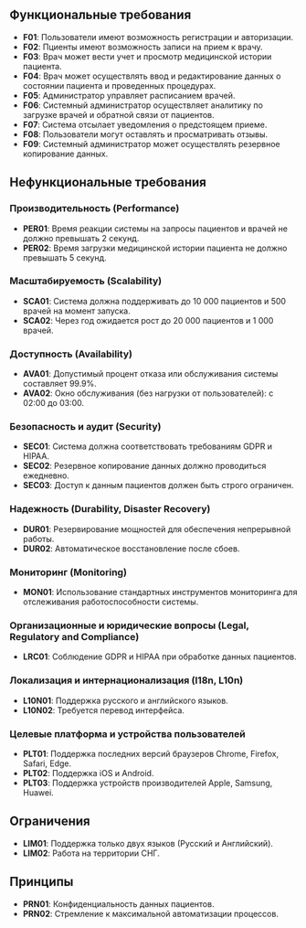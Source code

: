 ## Функциональные требования

- **F01**: Пользователи имеют возможность регистрации и авторизации.
- **F02**: Пциенты имеют возможность записи на прием к врачу.
- **F03**: Врач может вести учет и просмотр медицинской истории пациента.
- **F04**: Врач может осуществлять ввод и редактирование данных о состоянии пациента и проведенных процедурах.
- **F05**: Администратор управляет расписанием врачей.
- **F06**: Системный администратор осуществляет аналитику по загрузке врачей и обратной связи от пациентов.
- **F07**: Система отсылает уведомления о предстоящем приеме.
- **F08**: Пользователи могут оставлять и просматривать отзывы.
- **F09**: Системный администратор может осуществлять резервное копирование данных.

## Нефункциональные требования


### Производительность (Performance)

- **PER01**: Время реакции системы на запросы пациентов и врачей не должно превышать 2 секунд.
- **PER02**: Время загрузки медицинской истории пациента не должно превышать 5 секунд.

### Масштабируемость (Scalability)

- **SCA01**: Система должна поддерживать до 10 000 пациентов и 500 врачей на момент запуска.
- **SCA02**: Через год ожидается рост до 20 000 пациентов и 1 000 врачей.

### Доступность (Availability)

- **AVA01**: Допустимый процент отказа или обслуживания системы составляет 99.9%.
- **AVA02**: Окно обслуживания (без нагрузки от пользователей): с 02:00 до 03:00.

### Безопасность и аудит (Security)

- **SEC01**: Система должна соответствовать требованиям GDPR и HIPAA.
- **SEC02**: Резервное копирование данных должно проводиться ежедневно.
- **SEC03**: Доступ к данным пациентов должен быть строго ограничен.

### Надежность (Durability, Disaster Recovery)

- **DUR01**: Резервирование мощностей для обеспечения непрерывной работы.
- **DUR02**: Автоматическое восстановление после сбоев.

### Мониторинг (Monitoring)

- **MON01**:  Использование стандартных инструментов мониторинга для отслеживания работоспособности системы.

### Организационные и юридические вопросы (Legal, Regulatory and Compliance)

- **LRC01**: Соблюдение GDPR и HIPAA при обработке данных пациентов.

### Локализация и интернационализация (I18n, L10n)

- **L10N01**: Поддержка русского и английского языков.
- **L10N02**: Требуется перевод интерфейса.

### Целевые платформа и устройства пользователей

- **PLT01**: Поддержка последних версий браузеров Chrome, Firefox, Safari, Edge.
- **PLT02**: Поддержка iOS и Android.
- **PLT03**: Поддержка устройств производителей Apple, Samsung, Huawei.

## Ограничения

- **LIM01**: Поддержка только двух языков (Русский и Английский).
- **LIM02**: Работа на территории СНГ.

## Принципы

- **PRN01**: Конфиденциальность данных пациентов.
- **PRN02**: Стремление к максимальной автоматизации процессов.

